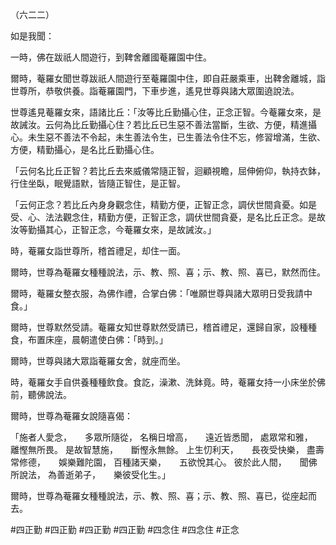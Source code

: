 （六二二）

如是我聞：

一時，佛在跋祇人間遊行，到鞞舍離國菴羅園中住。

爾時，菴羅女聞世尊跋祇人間遊行至菴羅園中住，即自莊嚴乘車，出鞞舍離城，詣世尊所，恭敬供養。詣菴羅園門，下車步進，遙見世尊與諸大眾圍遶說法。

世尊遙見菴羅女來，語諸比丘：「汝等比丘勤攝心住，正念正智。今菴羅女來，是故誡汝。云何為比丘勤攝心住？若比丘已生惡不善法當斷，生欲、方便，精進攝心。未生惡不善法不令起，未生善法令生，已生善法令住不忘，修習增滿，生欲、方便，精勤攝心，是名比丘勤攝心住。

「云何名比丘正智？若比丘去來威儀常隨正智，迴顧視瞻，屈伸俯仰，執持衣鉢，行住坐臥，眠覺語默，皆隨正智住，是正智。

「云何正念？若比丘內身身觀念住，精勤方便，正智正念，調伏世間貪憂。如是受、心、法法觀念住，精勤方便，正智正念，調伏世間貪憂，是名比丘正念。是故汝等勤攝其心，正智正念，今菴羅女來，是故誡汝。」

時，菴羅女詣世尊所，稽首禮足，却住一面。

爾時，世尊為菴羅女種種說法，示、教、照、喜；示、教、照、喜已，默然而住。

爾時，菴羅女整衣服，為佛作禮，合掌白佛：「唯願世尊與諸大眾明日受我請中食。」

爾時，世尊默然受請。菴羅女知世尊默然受請已，稽首禮足，還歸自家，設種種食，布置床座，晨朝遣使白佛：「時到。」

爾時，世尊與諸大眾詣菴羅女舍，就座而坐。

時，菴羅女手自供養種種飲食。食訖，澡漱、洗鉢竟。時，菴羅女持一小床坐於佛前，聽佛說法。

爾時，世尊為菴羅女說隨喜偈：

「施者人愛念，　　多眾所隨從，
名稱日增高，　　遠近皆悉聞，
處眾常和雅，　　離慳無所畏。
是故智慧施，　　斷慳永無餘。
上生忉利天，　　長夜受快樂，
盡壽常修德，　　娛樂難陀園，
百種諸天樂，　　五欲悅其心。
彼於此人間，　　聞佛所說法，
為善逝弟子，　　樂彼受化生。」

爾時，世尊為菴羅女種種說法，示、教、照、喜；示、教、照、喜已，從座起而去。




#四正勤
#四正勤
#四正勤
#四正勤
#四念住
#四念住
#正念
